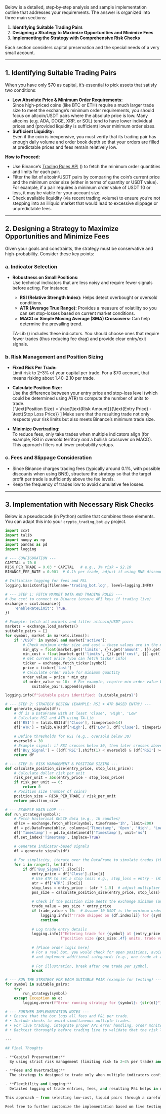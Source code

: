Below is a detailed, step‐by‐step analysis and sample implementation outline that addresses your requirements. The answer is organized into three main sections:

1. **Identifying Suitable Trading Pairs**  
2. **Designing a Strategy to Maximize Opportunities and Minimize Fees**  
3. **Implementing the Strategy with Comprehensive Risk Checks**

Each section considers capital preservation and the special needs of a very small account.

---

## 1. Identifying Suitable Trading Pairs

When you have only $70 as capital, it’s essential to pick assets that satisfy two conditions:
- **Low Absolute Price & Minimum Order Requirements:**  
  Since high-priced coins (like BTC or ETH) require a much larger trade size to meet the exchange’s minimum order requirements, you should focus on altcoin/USDT pairs where the absolute price is low. Many altcoins (e.g. ADA, DOGE, XRP, or SOL) tend to have lower individual prices and (provided liquidity is sufficient) lower minimum order sizes.  
- **Sufficient Liquidity:**  
  Even if the coin is inexpensive, you must verify that its trading pair has enough daily volume and order book depth so that your orders are filled at predictable prices and fees remain relatively low.

**How to Proceed:**
- Use Binance’s [Trading Rules API](https://www.binance.com/en/support/announcement/updates-on-minimum-order-size-for-spot-and-margin-trading-pairs-2023-08-31-c4706c73b805423a8d36be948e297603) () to fetch the minimum order quantities and limits for each pair.
- Filter the list of altcoin/USDT pairs by comparing the coin’s current price and the minimum order size (either in terms of quantity or USDT value). For example, if a pair requires a minimum order value of USDT 10 or less, it may be viable for your account size.
- Check available liquidity (via recent trading volume) to ensure you’re not stepping into an illiquid market that would lead to excessive slippage or unpredictable fees.

---

## 2. Designing a Strategy to Maximize Opportunities and Minimize Fees

Given your goals and constraints, the strategy must be conservative and high-probability. Consider these key points:

### a. **Indicator Selection**
- **Robustness on Small Positions:**  
  Use technical indicators that are less noisy and require fewer signals before acting. For instance:
  - **RSI (Relative Strength Index):** Helps detect overbought or oversold conditions.  
  - **ATR (Average True Range):** Provides a measure of volatility so you can set stop-losses based on current market conditions.
  - **MACD or Simple Moving Average (SMA) Crossovers:** Can help determine the prevailing trend.
  
  TA‑Lib () includes these indicators. You should choose ones that require fewer trades (thus reducing fee drag) and provide clear entry/exit signals.

### b. **Risk Management and Position Sizing**
- **Fixed Risk Per Trade:**  
  Limit risk to 2–3% of your capital per trade. For a $70 account, that means risking about $1.40–$2.10 per trade.
- **Calculate Position Size:**  
  Use the difference between your entry price and stop-loss level (which could be determined using ATR) to compute the number of units to trade.  
  \[
  \text{Position Size} = \frac{\text{Risk Amount}}{\text{Entry Price} - \text{Stop Loss Price}}
  \]
  Make sure that the resulting trade not only respects your risk limits but also meets Binance’s minimum trade size.
  
- **Minimize Overtrading:**  
  To reduce fees, only take trades when multiple indicators align (for example, RSI in oversold territory *and* a bullish crossover on MACD). This approach filters out lower‐probability setups.

### c. **Fees and Slippage Consideration**
- Since Binance charges trading fees (typically around 0.1%, with possible discounts when using BNB), structure the strategy so that the target profit per trade is sufficiently above the fee levels.
- Keep the frequency of trades low to avoid cumulative fee losses.

---

## 3. Implementation with Necessary Risk Checks

Below is a pseudocode (in Python) outline that combines these elements. You can adapt this into your `crypto_trading_bot.py` project.

```python
import ccxt
import talib
import numpy as np
import pandas as pd
import logging

# --- CONFIGURATION ---
CAPITAL = 70.0
RISK_PER_TRADE = 0.03 * CAPITAL   # e.g., 3% risk = $2.10
BINANCE_FEE_RATE = 0.001  # 0.1% per trade, adjust if using BNB discount

# Initialize logging for fees and P&L
logging.basicConfig(filename='trading_bot.log', level=logging.INFO)

# --- STEP 1: FETCH MARKET DATA AND TRADING RULES ---
# Use ccxt to connect to Binance (ensure API keys if trading live)
exchange = ccxt.binance({
    'enableRateLimit': True,
})

# Example: fetch all markets and filter altcoin/USDT pairs
markets = exchange.load_markets()
suitable_pairs = []
for symbol, market in markets.items():
    if '/USDT' in symbol and market['active']:
        # Check minimum order size and cost – these values are in the market dict
        min_qty = float(market.get('limits', {}).get('amount', {}).get('min', 0))
        min_cost = float(market.get('limits', {}).get('cost', {}).get('min', 0))
        # Get current price (you can fetch ticker info)
        ticker = exchange.fetch_ticker(symbol)
        price = ticker['last']
        # Calculate order value for minimum quantity
        order_value = price * min_qty
        if order_value <= 10:  # For example, require min order value below 10 USDT
            suitable_pairs.append(symbol)

logging.info(f"Suitable pairs identified: {suitable_pairs}")

# --- STEP 2: STRATEGY DESIGN (EXAMPLE: RSI + ATR BASED ENTRY) ---
def generate_signals(df):
    # df is a DataFrame with at least 'Close', 'High', 'Low'
    # Calculate RSI and ATR using TA-Lib
    df['RSI'] = talib.RSI(df['Close'], timeperiod=14)
    df['ATR'] = talib.ATR(df['High'], df['Low'], df['Close'], timeperiod=14)
    
    # Define thresholds for RSI (e.g., oversold below 30)
    oversold = 30
    # Example signal: if RSI crosses below 30, then later crosses above it, generate a BUY signal.
    df['Buy_Signal'] = ((df['RSI'].shift(1) < oversold) & (df['RSI'] >= oversold)).astype(int)
    return df

# --- STEP 3: RISK MANAGEMENT & POSITION SIZING ---
def calculate_position_size(entry_price, stop_loss_price):
    # Calculate dollar risk per unit
    risk_per_unit = abs(entry_price - stop_loss_price)
    if risk_per_unit == 0:
        return 0
    # Position size (number of coins)
    position_size = RISK_PER_TRADE / risk_per_unit
    return position_size

# --- EXAMPLE MAIN LOOP ---
def run_strategy(symbol):
    # Fetch historical OHLCV data (e.g., 1h candles)
    ohlcv = exchange.fetch_ohlcv(symbol, timeframe='1h', limit=200)
    df = pd.DataFrame(ohlcv, columns=['Timestamp', 'Open', 'High', 'Low', 'Close', 'Volume'])
    df['Timestamp'] = pd.to_datetime(df['Timestamp'], unit='ms')
    df.set_index('Timestamp', inplace=True)

    # Generate indicator-based signals
    df = generate_signals(df)
    
    # For simplicity, iterate over the DataFrame to simulate trades (this is a backtest sketch)
    for i in range(1, len(df)):
        if df['Buy_Signal'].iloc[i]:
            entry_price = df['Close'].iloc[i]
            # Use ATR to set a stop loss: e.g., stop_loss = entry - (ATR multiplier)
            atr = df['ATR'].iloc[i]
            stop_loss = entry_price - (atr * 1.5)  # adjust multiplier as needed
            pos_size = calculate_position_size(entry_price, stop_loss)
            
            # Check if the position size meets the exchange minimum (and does not exceed available capital)
            trade_value = pos_size * entry_price
            if trade_value < 10:  # Assume 10 USDT is the minimum order value
                logging.info(f"Trade skipped on {df.index[i]} for {symbol}: order value {trade_value:.2f} below minimum.")
                continue
            
            # Log trade entry details
            logging.info(f"Entering trade for {symbol} at {entry_price:.2f} USDT, stop loss at {stop_loss:.2f}, "
                         f"position size {pos_size:.4f} units, trade value {trade_value:.2f} USDT.")
            
            # [Place order logic here]
            # For a real bot, you would check for open positions, avoid over-trading,
            # and implement additional safeguards (e.g., one trade at a time).
            
            # For illustration, break after one trade per symbol.
            break

# --- RUN THE STRATEGY FOR EACH SUITABLE PAIR (example for testing) ---
for symbol in suitable_pairs:
    try:
        run_strategy(symbol)
    except Exception as e:
        logging.error(f"Error running strategy for {symbol}: {str(e)}")

# --- FURTHER IMPLEMENTATION NOTES ---
# • Ensure that the bot logs all fees and P&L per trade.
# • Include checks to avoid simultaneous multiple trades.
# • For live trading, integrate proper API error handling, order monitoring, and position management.
# • Backtest thoroughly before trading live to validate that the risk limits and position sizing work as expected.

---

## Final Thoughts

- **Capital Preservation:**  
  By using strict risk management (limiting risk to 2–3% per trade) and verifying that your trade size meets the exchange’s minimum order requirements, you preserve capital while still taking advantage of high-probability setups.

- **Fees and Overtrading:**  
  The strategy is designed to trade only when multiple indicators confirm an entry, reducing frequency and minimizing fee impact.

- **Flexibility and Logging:**  
  Detailed logging of trade entries, fees, and resulting P&L helps in monitoring performance and making necessary adjustments over time.

This approach – from selecting low-cost, liquid pairs through a carefully designed strategy and rigorous risk management – should help you achieve conservative growth on a very small account while preserving capital. Adjust parameters and refine the indicator logic as you collect historical data and learn more about how your chosen assets behave.

Feel free to further customize the implementation based on live testing and additional Binance trading rule details (, ).